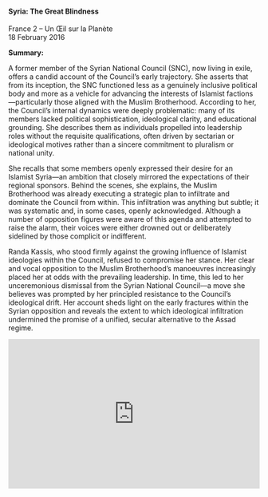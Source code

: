 <h4>Syria: The Great Blindness</h4>

France 2 – Un Œil sur la Planète  
18 February 2016  

<b>Summary:</b>

A former member of the Syrian National Council (SNC), now living in exile, offers a candid account of the Council’s early trajectory. She asserts that from its inception, the SNC functioned less as a genuinely inclusive political body and more as a vehicle for advancing the interests of Islamist factions—particularly those aligned with the Muslim Brotherhood. According to her, the Council’s internal dynamics were deeply problematic: many of its members lacked political sophistication, ideological clarity, and educational grounding. She describes them as individuals propelled into leadership roles without the requisite qualifications, often driven by sectarian or ideological motives rather than a sincere commitment to pluralism or national unity.

She recalls that some members openly expressed their desire for an Islamist Syria—an ambition that closely mirrored the expectations of their regional sponsors. Behind the scenes, she explains, the Muslim Brotherhood was already executing a strategic plan to infiltrate and dominate the Council from within. This infiltration was anything but subtle; it was systematic and, in some cases, openly acknowledged. Although a number of opposition figures were aware of this agenda and attempted to raise the alarm, their voices were either drowned out or deliberately sidelined by those complicit or indifferent.

Randa Kassis, who stood firmly against the growing influence of Islamist ideologies within the Council, refused to compromise her stance. Her clear and vocal opposition to the Muslim Brotherhood’s manoeuvres increasingly placed her at odds with the prevailing leadership. In time, this led to her unceremonious dismissal from the Syrian National Council—a move she believes was prompted by her principled resistance to the Council’s ideological drift. Her account sheds light on the early fractures within the Syrian opposition and reveals the extent to which ideological infiltration undermined the promise of a unified, secular alternative to the Assad regime.

<p></p>
<center>
<div style="display: flex; justify-content: center; position:relative;width: 100%;height: 300px;"><iframe
    src="https://iframe.mediadelivery.net/embed/460223/8dca5657-1c58-4cf3-9b96-101518e28896?autoplay=false&loop=false&muted=false&preload=true&responsive=true"
    loading="lazy" style="border:0;height:100%;width: 520px;"
    allow="accelerometer;gyroscope;autoplay;encrypted-media;picture-in-picture;" allowfullscreen="true"></iframe>
</div>
</center>  
<p></p>

